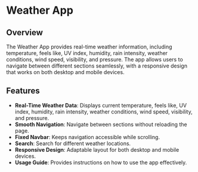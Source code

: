 # Weather App

## Overview

The Weather App provides real-time weather information, including temperature, feels like, UV index, humidity, rain intensity, weather conditions, wind speed, visibility, and pressure. The app allows users to navigate between different sections seamlessly, with a responsive design that works on both desktop and mobile devices.

## Features

- **Real-Time Weather Data**: Displays current temperature, feels like, UV index, humidity, rain intensity, weather conditions, wind speed, visibility, and pressure.
- **Smooth Navigation**: Navigate between sections without reloading the page.
- **Fixed Navbar**: Keeps navigation accessible while scrolling.
- **Search**: Search for different weather locations.
- **Responsive Design**: Adaptable layout for both desktop and mobile devices.
- **Usage Guide**: Provides instructions on how to use the app effectively.
